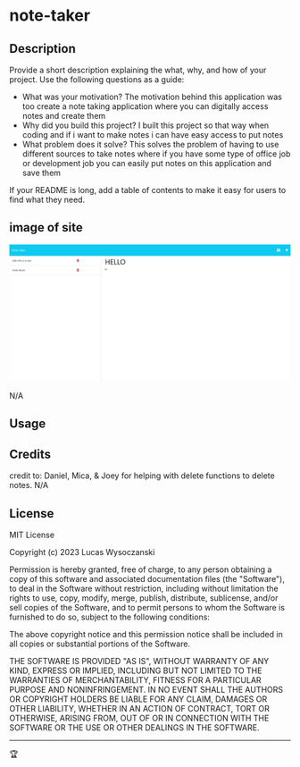 # note-taker

## Description

Provide a short description explaining the what, why, and how of your project. Use the following questions as a guide:

- What was your motivation? The motivation behind this application was too create a note taking application where you can digitally access notes and create them
- Why did you build this project? I built this project so that way when coding and if i want to make notes i can have easy access to put notes
- What problem does it solve? This solves the problem of having to use different sources to take notes where if you have some type of office job or development job you can easily put notes on   this application and save them


If your README is long, add a table of contents to make it easy for users to find what they need.



 ## image of site
 ![Alt text](note-taker.jpg)


N/A

## Usage


## Credits
credit to: Daniel, Mica, & Joey for helping with delete functions to delete notes.
N/A

## License

MIT License

Copyright (c) 2023 Lucas Wysoczanski

Permission is hereby granted, free of charge, to any person obtaining a copy
of this software and associated documentation files (the "Software"), to deal
in the Software without restriction, including without limitation the rights
to use, copy, modify, merge, publish, distribute, sublicense, and/or sell
copies of the Software, and to permit persons to whom the Software is
furnished to do so, subject to the following conditions:

The above copyright notice and this permission notice shall be included in all
copies or substantial portions of the Software.

THE SOFTWARE IS PROVIDED "AS IS", WITHOUT WARRANTY OF ANY KIND, EXPRESS OR
IMPLIED, INCLUDING BUT NOT LIMITED TO THE WARRANTIES OF MERCHANTABILITY,
FITNESS FOR A PARTICULAR PURPOSE AND NONINFRINGEMENT. IN NO EVENT SHALL THE
AUTHORS OR COPYRIGHT HOLDERS BE LIABLE FOR ANY CLAIM, DAMAGES OR OTHER
LIABILITY, WHETHER IN AN ACTION OF CONTRACT, TORT OR OTHERWISE, ARISING FROM,
OUT OF OR IN CONNECTION WITH THE SOFTWARE OR THE USE OR OTHER DEALINGS IN THE
SOFTWARE.

---

🏆